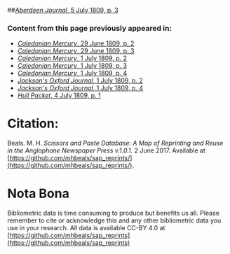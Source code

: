 ##[*Aberdeen Journal*, 5 July 1809, p. 3](https://mhbeals.github.io/sap_html/Aberdeen-Journal/Aberdeen-Journal-5-July-1809-p-3)

### Content from this page previously appeared in:
+ [*Caledonian Mercury*, 29 June 1809, p. 2](https://mhbeals.github.io/sap_html/Caledonian-Mercury/Caledonian-Mercury-29-June-1809-p-2)
+ [*Caledonian Mercury*, 29 June 1809, p. 3](https://mhbeals.github.io/sap_html/Caledonian-Mercury/Caledonian-Mercury-29-June-1809-p-3)
+ [*Caledonian Mercury*, 1 July 1809, p. 2](https://mhbeals.github.io/sap_html/Caledonian-Mercury/Caledonian-Mercury-1-July-1809-p-2)
+ [*Caledonian Mercury*, 1 July 1809, p. 3](https://mhbeals.github.io/sap_html/Caledonian-Mercury/Caledonian-Mercury-1-July-1809-p-3)
+ [*Caledonian Mercury*, 1 July 1809, p. 4](https://mhbeals.github.io/sap_html/Caledonian-Mercury/Caledonian-Mercury-1-July-1809-p-4)
+ [*Jackson's Oxford Journal*, 1 July 1809, p. 2](https://mhbeals.github.io/sap_html/Jackson's-Oxford-Journal/Jackson's-Oxford-Journal-1-July-1809-p-2)
+ [*Jackson's Oxford Journal*, 1 July 1809, p. 4](https://mhbeals.github.io/sap_html/Jackson's-Oxford-Journal/Jackson's-Oxford-Journal-1-July-1809-p-4)
+ [*Hull Packet*, 4 July 1809, p. 1](https://mhbeals.github.io/sap_html/Hull-Packet/Hull-Packet-4-July-1809-p-1)
                    
# Citation: 

Beals. M. H. *Scissors and Paste Database: A Map of Reprinting and Reuse in the Anglophone Newspaper Press v.1.0.1.* 2 June 2017. Available at [https://github.com/mhbeals/sap_reprints/](https://github.com/mhbeals/sap_reprints/). 
                    
# Nota Bona

Bibliometric data is time consuming to produce but benefits us all. Please remember to cite or acknowledge this and any other bibliometric data you use in your research. All data is available CC-BY 4.0 at [https://github.com/mhbeals/sap_reprints](https://github.com/mhbeals/sap_reprints)